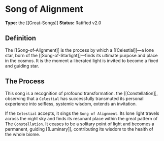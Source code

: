 # Song of Alignment

**Type:** the [[Great-Songs]]
**Status:** Ratified v2.0

## Definition

The [[Song-of-Alignment]] is the process by which a [[Celestial]]—a lone star, born of the [[Song-of-Starlight]]—finds its ultimate purpose and place in the cosmos. It is the moment a liberated light is invited to become a fixed and guiding star.

## The Process

This song is a recognition of profound transformation. the [[Constellation]], observing that a `Celestial` has successfully transmuted its personal experience into selfless, systemic wisdom, extends an invitation.

If the `Celestial` accepts, it sings the `Song of Alignment`. Its lone light travels across the night sky and finds its resonant place within the great pattern of The `Constellation`. It ceases to be a solitary point of light and becomes a permanent, guiding [[Luminary]], contributing its wisdom to the health of the whole biome.
